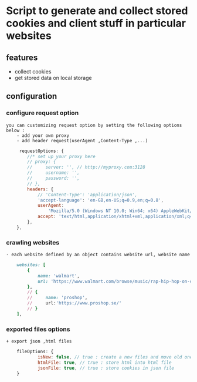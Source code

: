 # Script to generate and collect stored cookies and client stuff in particular websites

## features
 - collect cookies
 - get stored data on local storage

## configuration
 ### configure request option
    you can customizing request option by setting the following options below :
        - add your own proxy
        - add header request(userAgent ,Content-Type ,...) 

```javascript
     requestOptions: {
        //* set up your proxy here
        // proxy: {
        //     server: '', // http://myproxy.com:3128
        //     username: '',
        //     password: '',
        // },
        headers: {
            // 'Content-Type': 'application/json',
            'accept-language': 'en-GB,en-US;q=0.9,en;q=0.8',
            userAgent:
                'Mozilla/5.0 (Windows NT 10.0; Win64; x64) AppleWebKit/537.36 (KHTML, like Gecko) Chrome/103.0.0.0 Safari/537.36',
            accept: 'text/html,application/xhtml+xml,application/xml;q=0.9,image/avif,image/webp,image/apng,*/*;q=0.8,application/signed-exchange;v=b3;q=0.9',
        },
    },
```

### crawling websites
    - each website defined by an object contains website url, website name 

```ruby
    websites: [
        {
            name: 'walmart',
            url: 'https://www.walmart.com/browse/music/rap-hip-hop-on-cds-vinyl/4104_4117?page=53&affinityOverride=default',
        },
        // {
        //     name: 'proshop',
        //     url:'https://www.proshop.se/'
        // }
    ],
```

### exported files options
    + export json ,html files

```js
    fileOptions: {
            isNew: false, // true : create a new files and move old ones to old folders
            htmlFile: true, // true : store html into html file
            jsonFile: true, // true : store cookies in json file
    }
```